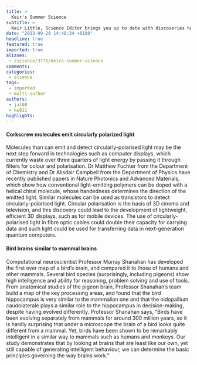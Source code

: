 ```yaml
---
title: >
  Keir's Summer Science
subtitle: >
  Keir Little, Science Editor brings you up to date with discoveries happens over the summer
date: "2013-09-29 14:48:34 +0100"
headline: true
featured: true
imported: true
aliases:
 - /science/3775/keirs-summer-science
comments:
categories:
 - science
tags:
 - imported
 - multi-author
authors:
 - jal08
 - kw911
highlights:
---
```


####  Corkscrew molecules emit circularly polarized light

Molecules than can emit and detect circularly-polarised light may be the next step forward in technologies such as computer displays, which currently waste over three quarters of light energy by passing it through filters for colour and polarisation.
 Dr Matthew Fuchter from the Department of Chemistry and Dr Alisdair Campbell from the Department of Physics have recently published papers in Nature Photonics and Advanced Materials, which show how conventional light-emitting polymers can be doped with a helical chiral molecule, whose handedness determines the direction of the emitted light. Similar molecules can be used as transistors to detect circularly-polarised light.
 Circular polarisation is the basis of 3D cinema and television, and this discovery could lead to the development of lightweight, efficient 3D displays, such as for mobile devices. The use of circularly-polarised light in fibre optic cables could double their capacity for carrying data and such light could be used for transferring data in next-generation quantum computers.

####  Bird brains similar to mammal brains

Computational neuroscientist Professor Murray Shanahan has developed the first ever map of a bird’s brain, and compared it to those of humans and other mammals.
 Several bird species (surprisingly, including pigeons) show high intelligence and ability for reasoning, problem solving and use of tools. From anatomical studies of the pigeon brain, Professor Shanahan’s team build a map of the key processing areas, and found that the bird hippocampus is very similar to the mammalian one and that the nidopallium caudolaterale plays a similar role to the hippocampus in decision-making, despite having evolved differently.
 Professor Shanahan says, “Birds have been evolving separately from mammals for around 300 million years, so it is hardly surprising that under a microscope the brain of a bird looks quite different from a mammal. Yet, birds have been shown to be remarkably intelligent in a similar way to mammals such as humans and monkeys. Our study demonstrates that by looking at brains that are least like our own, yet still capable of generating intelligent behaviour, we can determine the basic principles governing the way brains work.”
